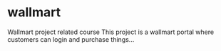# wallmart
Wallmart project related course
This project is a wallmart portal where customers can login and purchase things...
